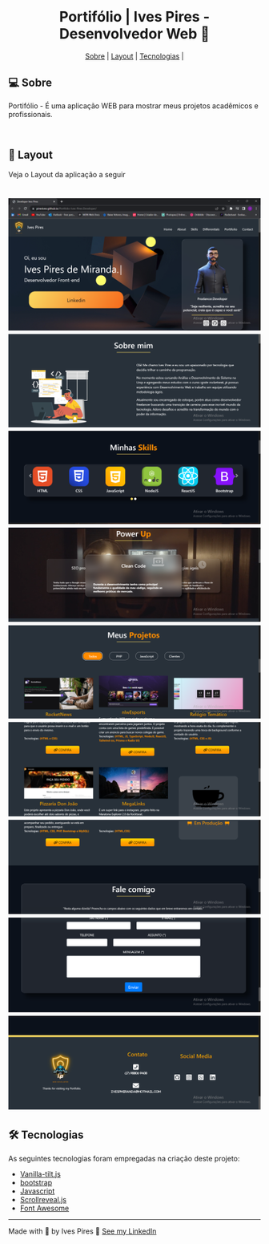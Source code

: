 <h1 align="center">
<img  src="./Logo.Dev.png" alt="" />
</h1>
<h1 align="center">Portifólio | Ives Pires - Desenvolvedor Web 🚀</h1>

<p align="center">
<a href="#Sobre">Sobre</a> |
<a href="#Layout">Layout</a> |
<a href="#Tecnologias">Tecnologias</a> |
</p>

<h2 id="Sobre">💻 Sobre</h2>
<p>Portifólio - É uma aplicação WEB para mostrar meus projetos acadêmicos e profissionais.</p>
<br>

<h2 id="Layout">🎨 Layout</h2>
<p>Veja o Layout da aplicação a seguir</p>

<h1 align="center">
<img  src="./github/site-1.png" alt="" />
<img  src="./github/site-2.png" alt="" />
<img  src="./github/site-3.png" alt="" />
<img  src="./github/site-4.png" alt="" />
<img  src="./github/site-5.png" alt="" />
<img  src="./github/site-6.png" alt="" />
<img  src="./github/site-7.png" alt="" />
<img  src="./github/site-8.png" alt="" />
<img  src="./github/site-9.png" alt="" />
</h1>

<h2 id="Tecnologias">🛠 Tecnologias</h2>
<p>As seguintes tecnologias foram empregadas na criação deste projeto:</p>

- [Vanilla-tilt.js](https://micku7zu.github.io/vanilla-tilt.js/)
- [bootstrap](https://getbootstrap.com/docs/4.0/getting-started/introduction/)
- [Javascript](https://developer.mozilla.org/pt-BR/docs/Web/JavaScript)
- [Scrollreveal.js](https://unpkg.com/scrollreveal@4.0.9/dist/scrollreveal.js)
- [Font Awesome](https://fontawesome.com/)

---
Made with 💚 by Ives Pires 👋 [See my LinkedIn](https://www.linkedin.com/in/ives-pires-de-miranda/)